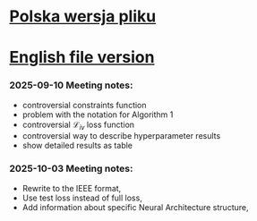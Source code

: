 # [Polska wersja pliku](main.pdf)
# [English file version](main_en.pdf)


### 2025-09-10 Meeting notes:
  - controversial constraints function
  - problem with the notation for Algorithm 1
  - controversial $\mathcal{L}_{iv}$ loss function
  - controversial way to describe hyperparameter results
  - show detailed results as table

### 2025-10-03 Meeting notes: 
  - Rewrite to the IEEE format, 
  - Use test loss instead of full loss, 
  - Add information about specific Neural Architecture structure,
